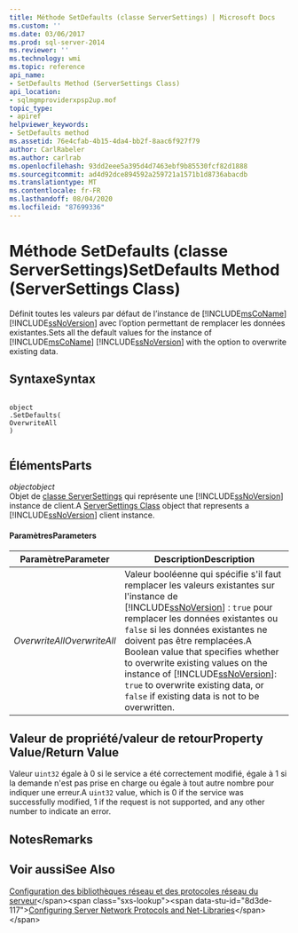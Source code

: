 ```yaml
---
title: Méthode SetDefaults (classe ServerSettings) | Microsoft Docs
ms.custom: ''
ms.date: 03/06/2017
ms.prod: sql-server-2014
ms.reviewer: ''
ms.technology: wmi
ms.topic: reference
api_name:
- SetDefaults Method (ServerSettings Class)
api_location:
- sqlmgmproviderxpsp2up.mof
topic_type:
- apiref
helpviewer_keywords:
- SetDefaults method
ms.assetid: 76e4cfab-4b15-4da4-bb2f-8aac6f927f79
author: CarlRabeler
ms.author: carlrab
ms.openlocfilehash: 93dd2eee5a395d4d7463ebf9b85530fcf82d1888
ms.sourcegitcommit: ad4d92dce894592a259721a1571b1d8736abacdb
ms.translationtype: MT
ms.contentlocale: fr-FR
ms.lasthandoff: 08/04/2020
ms.locfileid: "87699336"
---
```

# <a name="setdefaults-method-serversettings-class"></a><span data-ttu-id="8d3de-102">Méthode SetDefaults (classe ServerSettings)</span><span class="sxs-lookup"><span data-stu-id="8d3de-102">SetDefaults Method (ServerSettings Class)</span></span>
  <span data-ttu-id="8d3de-103">Définit toutes les valeurs par défaut de l’instance de [!INCLUDE[msCoName](../../../includes/msconame-md.md)] [!INCLUDE[ssNoVersion](../../../includes/ssnoversion-md.md)] avec l’option permettant de remplacer les données existantes.</span><span class="sxs-lookup"><span data-stu-id="8d3de-103">Sets all the default values for the instance of [!INCLUDE[msCoName](../../../includes/msconame-md.md)] [!INCLUDE[ssNoVersion](../../../includes/ssnoversion-md.md)] with the option to overwrite existing data.</span></span>  
  
## <a name="syntax"></a><span data-ttu-id="8d3de-104">Syntaxe</span><span class="sxs-lookup"><span data-stu-id="8d3de-104">Syntax</span></span>  
  
```  
  
object  
.SetDefaults(  
OverwriteAll  
)  
  
```  
  
## <a name="parts"></a><span data-ttu-id="8d3de-105">Éléments</span><span class="sxs-lookup"><span data-stu-id="8d3de-105">Parts</span></span>  
 <span data-ttu-id="8d3de-106">*object*</span><span class="sxs-lookup"><span data-stu-id="8d3de-106">*object*</span></span>  
 <span data-ttu-id="8d3de-107">Objet de [classe ServerSettings](serversettings-class.md) qui représente une [!INCLUDE[ssNoVersion](../../../includes/ssnoversion-md.md)] instance de client.</span><span class="sxs-lookup"><span data-stu-id="8d3de-107">A [ServerSettings Class](serversettings-class.md) object that represents a [!INCLUDE[ssNoVersion](../../../includes/ssnoversion-md.md)] client instance.</span></span>  
  
#### <a name="parameters"></a><span data-ttu-id="8d3de-108">Paramètres</span><span class="sxs-lookup"><span data-stu-id="8d3de-108">Parameters</span></span>  
  
|<span data-ttu-id="8d3de-109">Paramètre</span><span class="sxs-lookup"><span data-stu-id="8d3de-109">Parameter</span></span>|<span data-ttu-id="8d3de-110">Description</span><span class="sxs-lookup"><span data-stu-id="8d3de-110">Description</span></span>|  
|---------------|-----------------|  
|<span data-ttu-id="8d3de-111">*OverwriteAll*</span><span class="sxs-lookup"><span data-stu-id="8d3de-111">*OverwriteAll*</span></span>|<span data-ttu-id="8d3de-112">Valeur booléenne qui spécifie s'il faut remplacer les valeurs existantes sur l'instance de [!INCLUDE[ssNoVersion](../../../includes/ssnoversion-md.md)] : `true` pour remplacer les données existantes ou `false` si les données existantes ne doivent pas être remplacées.</span><span class="sxs-lookup"><span data-stu-id="8d3de-112">A Boolean value that specifies whether to overwrite existing values on the instance of [!INCLUDE[ssNoVersion](../../../includes/ssnoversion-md.md)]: `true` to overwrite existing data, or `false` if existing data is not to be overwritten.</span></span>|  
  
## <a name="property-valuereturn-value"></a><span data-ttu-id="8d3de-113">Valeur de propriété/valeur de retour</span><span class="sxs-lookup"><span data-stu-id="8d3de-113">Property Value/Return Value</span></span>  
 <span data-ttu-id="8d3de-114">Valeur u`int32` égale à 0 si le service a été correctement modifié, égale à 1 si la demande n'est pas prise en charge ou égale à tout autre nombre pour indiquer une erreur.</span><span class="sxs-lookup"><span data-stu-id="8d3de-114">A u`int32` value, which is 0 if the service was successfully modified, 1 if the request is not supported, and any other number to indicate an error.</span></span>  
  
## <a name="remarks"></a><span data-ttu-id="8d3de-115">Notes</span><span class="sxs-lookup"><span data-stu-id="8d3de-115">Remarks</span></span>  
  
## <a name="see-also"></a><span data-ttu-id="8d3de-116">Voir aussi</span><span class="sxs-lookup"><span data-stu-id="8d3de-116">See Also</span></span>  
 <span data-ttu-id="8d3de-117">[Configuration des bibliothèques réseau et des protocoles réseau du serveur](https://msdn.microsoft.com/library/ms177485\(v=sql.100\).aspx)</span><span class="sxs-lookup"><span data-stu-id="8d3de-117">[Configuring Server Network Protocols and Net-Libraries](https://msdn.microsoft.com/library/ms177485\(v=sql.100\).aspx)</span></span>  
  
  
